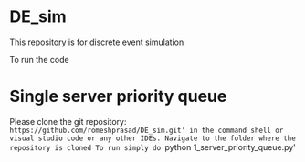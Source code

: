 # DE_sim
This repository is for discrete event simulation

To run the code 
# Single server priority queue
Please clone the git repository: `https://github.com/romeshprasad/DE_sim.git' in the command shell or visual studio code or any other IDEs.
Navigate to the folder where the repository is cloned
To run simply do `python 1_server_priority_queue.py'
